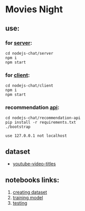 # Movies Night
## use:
### for [server](http://127.0.0.1:5000/):
    cd nodejs-chat/server
    npm i
    npm start
    
### for [client](http://127.0.0.1:3000/):
    cd nodejs-chat/client
    npm i
    npm start
### recommendation [api](http://127.0.0.1:6000/category/): 
    cd nodejs-chat/recommendation-api
    pip install -r requirements.txt 
    ./bootstrap
```use 127.0.0.1 not localhost```

## dataset
- [youtube-video-titles](https://www.kaggle.com/pushpaksaraf/youtube-video-titles)

## notebooks links:
1. [creating dataset](https://www.kaggle.com/pushpaksaraf/creating-ytdataset/)
2. [training model](https://www.kaggle.com/pushpaksaraf/youtube2/)
3. [testing](https://www.kaggle.com/pushpaksaraf/youtube-lstm-model-testing)
